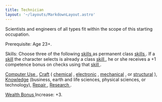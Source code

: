 ```yaml
---
title: Technician
layout: '~/layouts/MarkdownLayout.astro'
---
```

Scientists and engineers of all types fit within the scope of this starting
occupation.

Prerequisite: Age 23+.

Skills: Choose three of the following [ skills ](/modern.d20.srd/skills/index)
as permanent class [ skills ](/modern.d20.srd/skills/index) . If a [ skill](/modern.d20.srd/skills/index) the character selects is already a class [skill ](/modern.d20.srd/skills/index) , he or she receives a +1 competence
bonus on checks using that [ skill ](/modern.d20.srd/skills/index) .

[ Computer Use ](/modern.d20.srd/skills/computer.use) , [ Craft](/modern.d20.srd/skills/craft) ( [ chemical](/modern.d20.srd/skills/craft.chemical) , [ electronic](/modern.d20.srd/skills/craft.electronic) , [ mechanical](/modern.d20.srd/skills/craft.mechanical) , or [ structural](/modern.d20.srd/skills/craft.structural) ), [ Knowledge](/modern.d20.srd/skills/knowledge) (business, earth and life sciences,
physical sciences, or technology), [ Repair ](/modern.d20.srd/skills/repair) ,
[ Research ](/modern.d20.srd/skills/research) .

[ Wealth Bonus ](/modern.d20.srd/wealth/wealth.bonus) Increase: +3.

